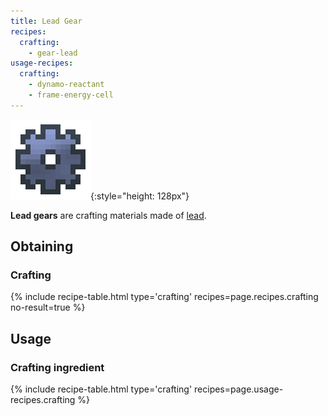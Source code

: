 ```yaml
---
title: Lead Gear
recipes:
  crafting:
    - gear-lead
usage-recipes:
  crafting:
    - dynamo-reactant
    - frame-energy-cell
---
```


![Lead gear](/assets/images/thermal-foundation/gear-lead.png){:style="height: 128px"}


**Lead gears** are crafting materials made of
[lead](/docs/thermal-foundation/items/materials/ingots/lead-ingot/).


Obtaining
---------

### Crafting
{% include recipe-table.html type='crafting' recipes=page.recipes.crafting no-result=true %}


Usage
-----

### Crafting ingredient
{% include recipe-table.html type='crafting' recipes=page.usage-recipes.crafting %}
